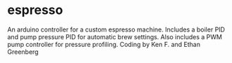 espresso
========
An arduino controller for a custom espresso machine.
Includes a boiler PID and pump pressure PID for automatic brew settings.
Also includes a PWM pump controller for pressure profiling.
Coding by Ken F. and Ethan Greenberg
